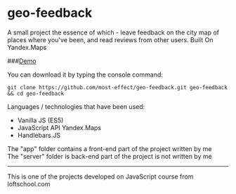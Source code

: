 # geo-feedback

A small project the essence of which - leave feedback on the city map of places where you've been, and read reviews from other users. Built On Yandex.Maps

###[Demo](http://most-effect.github.io/geo-feedback/app/)

You can download it by typing the console command:
```
git clone https://github.com/most-effect/geo-feedback.git geo-feedback && cd geo-feedback
```
Languages / technologies that have been used:
* Vanilla JS (ES5)
* JavaScript API Yandex.Maps
* Handlebars.JS

The "app" folder contains a front-end part of the project written by me<br>
The "server" folder is back-end part of the project is not written by me

***
This is one of the projects developed on JavaScript course from loftschool.com
